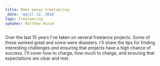 ```yaml
---
title: Make money freelancing
_date: 'April 12, 2016'
tags: Freelancing
speaker: Matthew Nuzum
---
```


Over the last 15 years I've taken on several freelance projects. Some of these
worked great and some were disasters. I'll share the tips for finding
interesting challenges and ensuring that projects have a high chance of
success. I'll cover how to charge, how much to charge, and ensuring that
expectations are clear and met.
